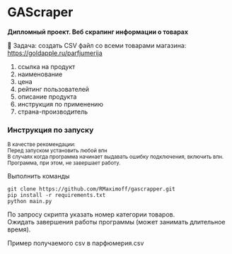 # GAScraper
**Дипломный проект. Веб скрапинг информации о товарах**


👾 Задача: создать CSV файл со всеми товарами магазина: https://goldapple.ru/parfjumerija



1. ссылка на продукт
2. наименование
3. цена
4. рейтинг пользователей
5. описание продукта
6. инструкция по применению
7. страна-производитель



### Инструкция по запуску

<sub>В качестве рекомендации:</sub>  
<sub>Перед запуском установить любой впн</sub>  
<sub>В случаях когда программа начинает выдавать ошибку подключения, включить впн.
Программа, при этом, не завершает работу.</sub>


Выполнить команды 
```
git clone https://github.com/RMaximoff/gascrapper.git
pip install -r requirements.txt
python main.py
```

По запросу скрипта указать номер категории товаров.  
Ожидать завершения работы программы (может занимать длительное время).

Пример получаемого csv в парфюмерия.csv

